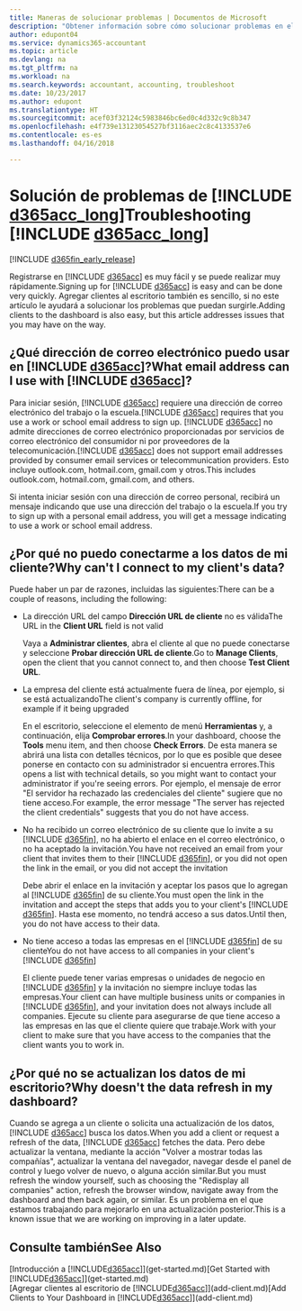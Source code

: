 ```yaml
---
title: Maneras de solucionar problemas | Documentos de Microsoft
description: "Obtener información sobre cómo solucionar problemas en el Accountant Hub de Dynamics 365."
author: edupont04
ms.service: dynamics365-accountant
ms.topic: article
ms.devlang: na
ms.tgt_pltfrm: na
ms.workload: na
ms.search.keywords: accountant, accounting, troubleshoot
ms.date: 10/23/2017
ms.author: edupont
ms.translationtype: HT
ms.sourcegitcommit: acef03f32124c5983846bc6ed0c4d332c9c8b347
ms.openlocfilehash: e4f739e13123054527bf3116aec2c8c4133537e6
ms.contentlocale: es-es
ms.lasthandoff: 04/16/2018

---
```

# <a name="troubleshooting-include-d365acclongincludesd365acclongmdmd"></a><span data-ttu-id="77f14-103">Solución de problemas de [!INCLUDE [d365acc_long](includes/d365acc_long_md.md)]</span><span class="sxs-lookup"><span data-stu-id="77f14-103">Troubleshooting [!INCLUDE [d365acc_long](includes/d365acc_long_md.md)]</span></span>
[!INCLUDE [d365fin_early_release](includes/d365fin_early_release.md.md)]

<span data-ttu-id="77f14-104">Registrarse en [!INCLUDE [d365acc](includes/d365acc_md.md)] es muy fácil y se puede realizar muy rápidamente.</span><span class="sxs-lookup"><span data-stu-id="77f14-104">Signing up for [!INCLUDE [d365acc](includes/d365acc_md.md)] is easy and can be done very quickly.</span></span> <span data-ttu-id="77f14-105">Agregar clientes al escritorio también es sencillo, si no este artículo le ayudará a solucionar los problemas que puedan surgirle.</span><span class="sxs-lookup"><span data-stu-id="77f14-105">Adding clients to the dashboard is also easy, but this article addresses issues that you may have on the way.</span></span>

## <a name="what-email-address-can-i-use-with-include-d365accincludesd365accmdmd"></a><span data-ttu-id="77f14-106">¿Qué dirección de correo electrónico puedo usar en [!INCLUDE [d365acc](includes/d365acc_md.md)]?</span><span class="sxs-lookup"><span data-stu-id="77f14-106">What email address can I use with [!INCLUDE [d365acc](includes/d365acc_md.md)]?</span></span>
<span data-ttu-id="77f14-107">Para iniciar sesión, [!INCLUDE [d365acc](includes/d365acc_md.md)] requiere una dirección de correo electrónico del trabajo o la escuela.</span><span class="sxs-lookup"><span data-stu-id="77f14-107">[!INCLUDE [d365acc](includes/d365acc_md.md)] requires that you use a work or school email address to sign up.</span></span> <span data-ttu-id="77f14-108">[!INCLUDE [d365acc](includes/d365acc_md.md)] no admite direcciones de correo electrónico proporcionadas por servicios de correo electrónico del consumidor ni por proveedores de la telecomunicación.</span><span class="sxs-lookup"><span data-stu-id="77f14-108">[!INCLUDE [d365acc](includes/d365acc_md.md)] does not support email addresses provided by consumer email services or telecommunication providers.</span></span> <span data-ttu-id="77f14-109">Esto incluye outlook.com, hotmail.com, gmail.com y otros.</span><span class="sxs-lookup"><span data-stu-id="77f14-109">This includes outlook.com, hotmail.com, gmail.com, and others.</span></span>  

<span data-ttu-id="77f14-110">Si intenta iniciar sesión con una dirección de correo personal, recibirá un mensaje indicando que use una dirección del trabajo o la escuela.</span><span class="sxs-lookup"><span data-stu-id="77f14-110">If you try to sign up with a personal email address, you will get a message indicating to use a work or school email address.</span></span>  

## <a name="why-cant-i-connect-to-my-clients-data"></a><span data-ttu-id="77f14-111">¿Por qué no puedo conectarme a los datos de mi cliente?</span><span class="sxs-lookup"><span data-stu-id="77f14-111">Why can't I connect to my client's data?</span></span>
<span data-ttu-id="77f14-112">Puede haber un par de razones, incluidas las siguientes:</span><span class="sxs-lookup"><span data-stu-id="77f14-112">There can be a couple of reasons, including the following:</span></span>

- <span data-ttu-id="77f14-113">La dirección URL del campo **Dirección URL de cliente** no es válida</span><span class="sxs-lookup"><span data-stu-id="77f14-113">The URL in the **Client URL** field is not valid</span></span>  

  <span data-ttu-id="77f14-114">Vaya a **Administrar clientes**, abra el cliente al que no puede conectarse y seleccione **Probar dirección URL de cliente**.</span><span class="sxs-lookup"><span data-stu-id="77f14-114">Go to **Manage Clients**, open the client that you cannot connect to, and then choose **Test Client URL**.</span></span>  
- <span data-ttu-id="77f14-115">La empresa del cliente está actualmente fuera de línea, por ejemplo, si se está actualizando</span><span class="sxs-lookup"><span data-stu-id="77f14-115">The client's company is currently offline, for example if it being upgraded</span></span>

  <span data-ttu-id="77f14-116">En el escritorio, seleccione el elemento de menú **Herramientas** y, a continuación, elija **Comprobar errores**.</span><span class="sxs-lookup"><span data-stu-id="77f14-116">In your dashboard, choose the **Tools** menu item, and then choose **Check Errors**.</span></span> <span data-ttu-id="77f14-117">De esta manera se abrirá una lista con detalles técnicos, por lo que es posible que desee ponerse en contacto con su administrador si encuentra errores.</span><span class="sxs-lookup"><span data-stu-id="77f14-117">This opens a list with technical details, so you might want to contact your administrator if you're seeing errors.</span></span> <span data-ttu-id="77f14-118">Por ejemplo, el mensaje de error "El servidor ha rechazado las credenciales del cliente" sugiere que no tiene acceso.</span><span class="sxs-lookup"><span data-stu-id="77f14-118">For example, the error message "The server has rejected the client credentials" suggests that you do not have access.</span></span>  
- <span data-ttu-id="77f14-119">No ha recibido un correo electrónico de su cliente que lo invite a su [!INCLUDE [d365fin](includes/d365fin_md.md)], no ha abierto el enlace en el correo electrónico, o no ha aceptado la invitación.</span><span class="sxs-lookup"><span data-stu-id="77f14-119">You have not received an email from your client that invites them to their [!INCLUDE [d365fin](includes/d365fin_md.md)], or you did not open the link in the email, or you did not accept the invitation</span></span>

  <span data-ttu-id="77f14-120">Debe abrir el enlace en la invitación y aceptar los pasos que lo agregan al [!INCLUDE [d365fin](includes/d365fin_md.md)] de su cliente.</span><span class="sxs-lookup"><span data-stu-id="77f14-120">You must open the link in the invitation and accept the steps that adds you to your client's [!INCLUDE [d365fin](includes/d365fin_md.md)].</span></span> <span data-ttu-id="77f14-121">Hasta ese momento, no tendrá acceso a sus datos.</span><span class="sxs-lookup"><span data-stu-id="77f14-121">Until then, you do not have access to their data.</span></span>  
- <span data-ttu-id="77f14-122">No tiene acceso a todas las empresas en el [!INCLUDE [d365fin](includes/d365fin_md.md)] de su cliente</span><span class="sxs-lookup"><span data-stu-id="77f14-122">You do not have access to all companies in your client's [!INCLUDE [d365fin](includes/d365fin_md.md)]</span></span>

  <span data-ttu-id="77f14-123">El cliente puede tener varias empresas o unidades de negocio en [!INCLUDE [d365fin](includes/d365fin_md.md)] y la invitación no siempre incluye todas las empresas.</span><span class="sxs-lookup"><span data-stu-id="77f14-123">Your client can have multiple business units or companies in [!INCLUDE [d365fin](includes/d365fin_md.md)], and your invitation does not always include all companies.</span></span> <span data-ttu-id="77f14-124">Ejecute su cliente para asegurarse de que tiene acceso a las empresas en las que el cliente quiere que trabaje.</span><span class="sxs-lookup"><span data-stu-id="77f14-124">Work with your client to make sure that you have access to the companies that the client wants you to work in.</span></span>  

## <a name="why-doesnt-the-data-refresh-in-my-dashboard"></a><span data-ttu-id="77f14-125">¿Por qué no se actualizan los datos de mi escritorio?</span><span class="sxs-lookup"><span data-stu-id="77f14-125">Why doesn't the data refresh in my dashboard?</span></span>
<span data-ttu-id="77f14-126">Cuando se agrega a un cliente o solicita una actualización de los datos, [!INCLUDE [d365acc](includes/d365acc_md.md)] busca los datos.</span><span class="sxs-lookup"><span data-stu-id="77f14-126">When you add a client or request a refresh of the data, [!INCLUDE [d365acc](includes/d365acc_md.md)] fetches the data.</span></span> <span data-ttu-id="77f14-127">Pero debe actualizar la ventana, mediante la acción "Volver a mostrar todas las compañías", actualizar la ventana del navegador, navegar desde el panel de control y luego volver de nuevo, o alguna acción similar.</span><span class="sxs-lookup"><span data-stu-id="77f14-127">But you must refresh the window yourself, such as choosing the "Redisplay all companies" action, refresh the browser window, navigate away from the dashboard and then back again, or similar.</span></span> <span data-ttu-id="77f14-128">Es un problema en el que estamos trabajando para mejorarlo en una actualización posterior.</span><span class="sxs-lookup"><span data-stu-id="77f14-128">This is a known issue that we are working on improving in a later update.</span></span>  

## <a name="see-also"></a><span data-ttu-id="77f14-129">Consulte también</span><span class="sxs-lookup"><span data-stu-id="77f14-129">See Also</span></span>
<span data-ttu-id="77f14-130">[Introducción a [!INCLUDE[d365acc](includes/d365acc_md.md)]](get-started.md)</span><span class="sxs-lookup"><span data-stu-id="77f14-130">[Get Started with [!INCLUDE[d365acc](includes/d365acc_md.md)]](get-started.md)</span></span>  
<span data-ttu-id="77f14-131">[Agregar clientes al escritorio de [!INCLUDE[d365acc](includes/d365acc_md.md)]](add-client.md)</span><span class="sxs-lookup"><span data-stu-id="77f14-131">[Add Clients to Your Dashboard in [!INCLUDE[d365acc](includes/d365acc_md.md)]](add-client.md)</span></span>  

